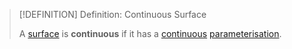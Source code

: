 >[!DEFINITION] Definition: Continuous Surface
>
>A [surface](Surface.md) is **continuous** if it has a [continuous](../../../Analysis/Vector%20Analysis/Real%20Vector%20Functions/Continuity%20of%20Real%20Vector%20Functions.md) [parameterisation](../../../Analysis/Vector%20Analysis/Surface%20Parameterisations/Surface%20Parameterisation.md).
>